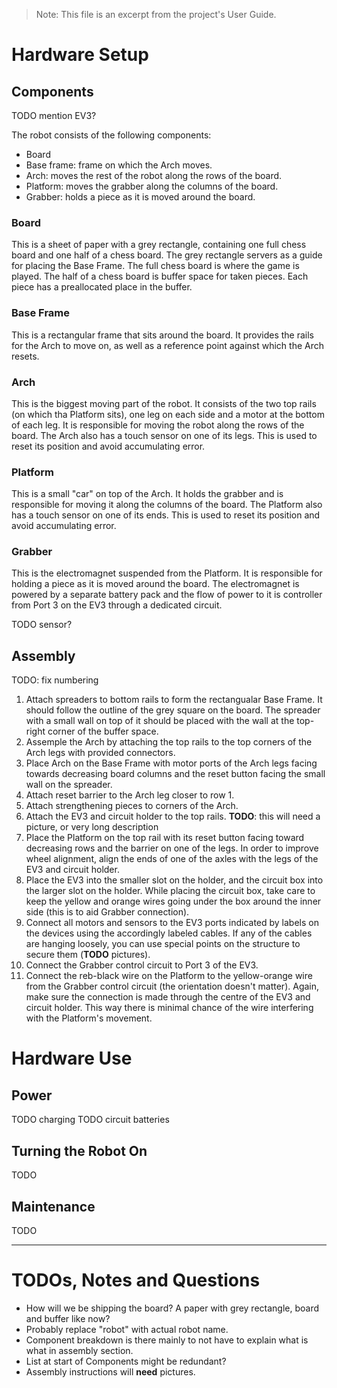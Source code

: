 > Note: This file is an excerpt from the project's User Guide.

# Hardware Setup

## Components
TODO mention EV3?

The robot consists of the following components:

- Board
- Base frame: frame on which the Arch moves.
- Arch: moves the rest of the robot along the rows of the board.
- Platform: moves the grabber along the columns of the board.
- Grabber: holds a piece as it is moved around the board.

### Board
This is a sheet of paper with a grey rectangle, containing one full chess board and one half of a chess board.
The grey rectangle servers as a guide for placing the Base Frame.
The full chess board is where the game is played.
The half of a chess board is buffer space for taken pieces.
Each piece has a preallocated place in the buffer.

### Base Frame
This is a rectangular frame that sits around the board.
It provides the rails for the Arch to move on, as well as a reference point against which the Arch resets.

### Arch
This is the biggest moving part of the robot.
It consists of the two top rails (on which tha Platform sits), one leg on each side and a motor at the bottom of each leg.
It is responsible for moving the robot along the rows of the board.
The Arch also has a touch sensor on one of its legs.
This is used to reset its position and avoid accumulating error.

### Platform
This is a small "car" on top of the Arch.
It holds the grabber and is responsible for moving it along the columns of the board.
The Platform also has a touch sensor on one of its ends.
This is used to reset its position and avoid accumulating error.

### Grabber
This is the electromagnet suspended from the Platform.
It is responsible for holding a piece as it is moved around the board.
The electromagnet is powered by a separate battery pack and the flow of power to it is controller from Port 3 on the EV3 through a dedicated circuit.

TODO sensor?

## Assembly
TODO: fix numbering

1. Attach spreaders to bottom rails to form the rectangualar Base Frame.
    It should follow the outline of the grey square on the board.
    The spreader with a small wall on top of it should be placed with the wall at the top-right corner of the buffer space.
2. Assemple the Arch by attaching the top rails to the top corners of the Arch legs with provided connectors.
3. Place Arch on the Base Frame with motor ports of the Arch legs facing towards decreasing board columns and the reset button facing the small wall on the spreader.
3. Attach reset barrier to the Arch leg closer to row 1.
3. Attach strengthening pieces to corners of the Arch.
4. Attach the EV3 and circuit holder to the top rails.
    **TODO**: this will need a picture, or very long description
5. Place the Platform on the top rail with its reset button facing toward decreasing rows and the barrier on one of the legs.
    In order to improve wheel alignment, align the ends of one of the axles with the legs of the EV3 and circuit holder.
6. Place the EV3 into the smaller slot on the holder, and the circuit box into the larger slot on the holder.
    While placing the circuit box, take care to keep the yellow and orange wires going under the box around the inner side (this is to aid Grabber connection).
7. Connect all motors and sensors to the EV3 ports indicated by labels on the devices using the accordingly labeled cables.
    If any of the cables are hanging loosely, you can use special points on the structure to secure them (**TODO** pictures).
8. Connect the Grabber control circuit to Port 3 of the EV3.
9. Connect the reb-black wire on the Platform to the yellow-orange wire from the Grabber control circuit (the orientation doesn't matter).
    Again, make sure the connection is made through the centre of the EV3 and circuit holder.
    This way there is minimal chance of the wire interfering with the Platform's movement.

# Hardware Use

## Power
TODO charging
TODO circuit batteries

## Turning the Robot On
TODO

## Maintenance
TODO

---
# TODOs, Notes and Questions
- How will we be shipping the board? A paper with grey rectangle, board and buffer like now?
- Probably replace "robot" with actual robot name.
- Component breakdown is there mainly to not have to explain what is what in assembly section.
- List at start of Components might be redundant?
- Assembly instructions will **need** pictures.
